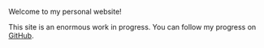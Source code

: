 Welcome to my personal website!

This site is an enormous work in progress. You can follow my progress on [GitHub](https://github.com/samervin/python-web-server).
